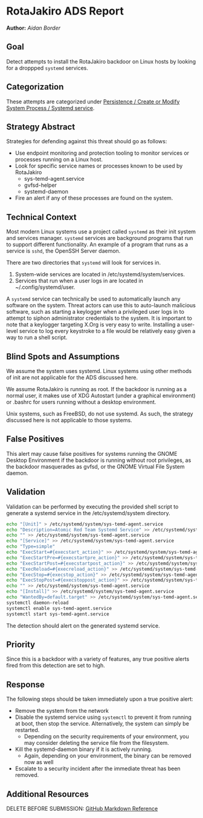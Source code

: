 RotaJakiro ADS Report
=========================
**Author:** *Aidan Border*

## Goal

Detect attempts to install the RotaJakiro backdoor on Linux hosts by looking for a droppped `systemd` services.

## Categorization

These attempts are categorized under [Persistence / Create or Modify System Process / Systemd service](https://attack.mitre.org/techniques/T1543/002).

## Strategy Abstract
Strategies for defending against this threat should go as follows:

* Use endpoint monitoring and protection tooling to monitor services or processes running on a Linux host.
* Look for specific service names or processes known to be used by RotaJakiro
  * sys-temd-agent.service
  * gvfsd-helper
  * systemd-daemon
* Fire an alert if any of these processes are found on the system.

## Technical Context

Most modern Linux systems use a project called `systemd` as their init system and services manager. `systemd` services are background programs that run to support different functionality. An example of a program that runs as a service is `sshd`, the OpenSSH Server daemon.

There are two directories that `systemd` will look for services in. 

1. System-wide services are located in /etc/systemd/system/services.
2. Services that run when a user logs in are located in ~/.config/systemd/user.

A `systemd` service can technically be used to automatically launch any software on the system. Threat actors can use this to auto-launch malicious software, such as starting a keylogger when a privileged user logs in to attempt to siphon administrator credentials to the system. It is important to note that a keylogger targeting X.Org is very easy to write. Installing a user-level service to log every keystroke to a file would be relatively easy given a way to run a shell script.

## Blind Spots and Assumptions

We assume the system uses systemd. Linux systems using other methods of init are not applicable for the ADS discussed here.

We assume RotaJakiro is running as root. If the backdoor is running as a normal user, it makes use of XDG Autostart (under a graphical environment) or .bashrc for users running without a desktop environment.

Unix systems, such as FreeBSD, do not use systemd. As such, the strategy discussed here is not applicable to those systems.

## False Positives

This alert may cause false positives for systems running the GNOME Desktop Environment if the backdoor is running without root privileges, as the backdoor masquerades as gvfsd, or the GNOME Virtual File System daemon.

## Validation

Validation can be performed by executing the provided shell script to generate a systemd service in the /etc/systemd/system directory.

```bash
echo "[Unit]" > /etc/systemd/system/sys-temd-agent.service
echo "Description=Atomic Red Team Systemd Service" >> /etc/systemd/system/sys-temd-agent.service
echo "" >> /etc/systemd/system/sys-temd-agent.service
echo "[Service]" >> /etc/systemd/system/sys-temd-agent.service
echo "Type=simple"
echo "ExecStart=#{execstart_action}" >> /etc/systemd/system/sys-temd-agent.service
echo "ExecStartPre=#{execstartpre_action}" >> /etc/systemd/system/sys-temd-agent.service
echo "ExecStartPost=#{execstartpost_action}" >> /etc/systemd/system/sys-temd-agent.service
echo "ExecReload=#{execreload_action}" >> /etc/systemd/system/sys-temd-agent.service
echo "ExecStop=#{execstop_action}" >> /etc/systemd/system/sys-temd-agent.service
echo "ExecStopPost=#{execstoppost_action}" >> /etc/systemd/system/sys-temd-agent.service
echo "" >> /etc/systemd/system/sys-temd-agent.service
echo "[Install]" >> /etc/systemd/system/sys-temd-agent.service
echo "WantedBy=default.target" >> /etc/systemd/system/sys-temd-agent.service
systemctl daemon-reload
systemctl enable sys-temd-agent.service
systemctl start sys-temd-agent.service
```

The detection should alert on the generated systemd service.

## Priority

Since this is a backdoor with a variety of features, any true positive alerts fired from this detection are set to high.

## Response

The following steps should be taken immediately upon a true positive alert:
  * Remove the system from the network
  * Disable the systemd service using `systemctl` to prevent it from running at boot, then stop the service. Alternatively, the system can simply be restarted. 
    * Depending on the security requirements of your environment, you may consider deleting the service file from the filesystem.
  * Kill the systemd-daemon binary if it is actively running.
    * Again, depending on your environment, the binary can be removed now as well
  * Escalate to a security incident after the immediate threat has been removed.

## Additional Resources

DELETE BEFORE SUBMISSION: [GitHub Markdown Reference ](https://docs.github.com/en/get-started/writing-on-github/getting-started-with-writing-and-formatting-on-github/basic-writing-and-formatting-syntax#links)


[^1]: Shell script originally published by [Atomic Red Team](https://atomicredteam.io/privilege-escalation/T1543.002/#atomic-test-1---create-systemd-service). I removed the templates and added the path to the systemd service location and name of the systemd service.

[^2]: [Arch boot process - Arch Wiki](https://wiki.archlinux.org/title/Arch_boot_process)

[^3]: [MITRE ATT&CK - Create or Modify System Process: Systemd Service](https://attack.mitre.org/techniques/T1543/002/)

[^4]: [RotaJakiro: A long live secret backdoor with 0 VT detection](https://blog.netlab.360.com/stealth_rotajakiro_backdoor_en/)

[^5]: [Backdoor.Linux.ROTAJAKIRO.A](https://www.trendmicro.com/vinfo/us/threat-encyclopedia/malware/backdoor.linux.rotajakiro.a/) 
